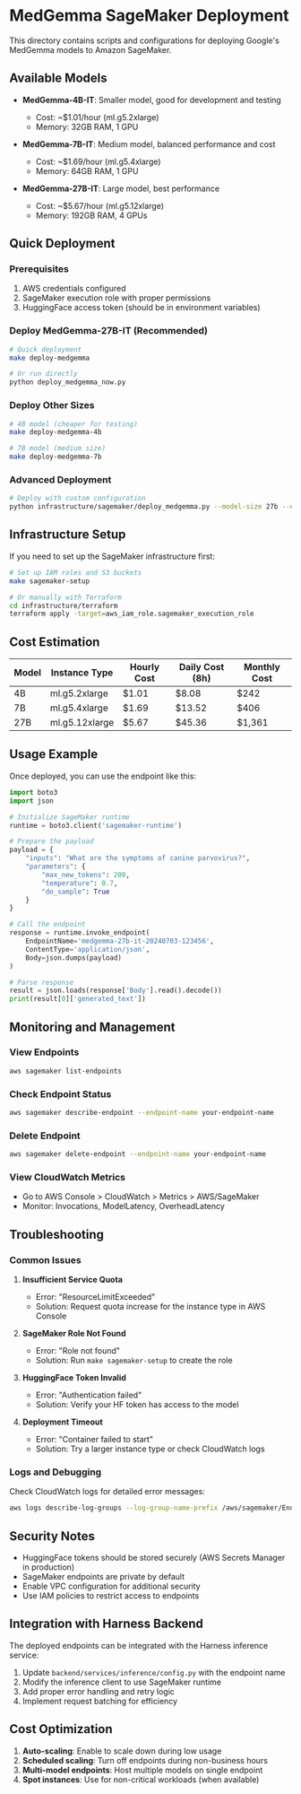 # MedGemma SageMaker Deployment

This directory contains scripts and configurations for deploying Google's MedGemma models to Amazon SageMaker.

## Available Models

- **MedGemma-4B-IT**: Smaller model, good for development and testing
  - Cost: ~$1.01/hour (ml.g5.2xlarge)
  - Memory: 32GB RAM, 1 GPU
  
- **MedGemma-7B-IT**: Medium model, balanced performance and cost
  - Cost: ~$1.69/hour (ml.g5.4xlarge)
  - Memory: 64GB RAM, 1 GPU
  
- **MedGemma-27B-IT**: Large model, best performance
  - Cost: ~$5.67/hour (ml.g5.12xlarge)
  - Memory: 192GB RAM, 4 GPUs

## Quick Deployment

### Prerequisites

1. AWS credentials configured
2. SageMaker execution role with proper permissions
3. HuggingFace access token (should be in environment variables)

### Deploy MedGemma-27B-IT (Recommended)

```bash
# Quick deployment
make deploy-medgemma

# Or run directly
python deploy_medgemma_now.py
```

### Deploy Other Sizes

```bash
# 4B model (cheaper for testing)
make deploy-medgemma-4b

# 7B model (medium size)
make deploy-medgemma-7b
```

### Advanced Deployment

```bash
# Deploy with custom configuration
python infrastructure/sagemaker/deploy_medgemma.py --model-size 27b --environment production
```

## Infrastructure Setup

If you need to set up the SageMaker infrastructure first:

```bash
# Set up IAM roles and S3 buckets
make sagemaker-setup

# Or manually with Terraform
cd infrastructure/terraform
terraform apply -target=aws_iam_role.sagemaker_execution_role
```

## Cost Estimation

| Model | Instance Type | Hourly Cost | Daily Cost (8h) | Monthly Cost |
|-------|---------------|-------------|-----------------|--------------|
| 4B    | ml.g5.2xlarge | $1.01       | $8.08          | $242         |
| 7B    | ml.g5.4xlarge | $1.69       | $13.52         | $406         |
| 27B   | ml.g5.12xlarge| $5.67       | $45.36         | $1,361       |

## Usage Example

Once deployed, you can use the endpoint like this:

```python
import boto3
import json

# Initialize SageMaker runtime
runtime = boto3.client('sagemaker-runtime')

# Prepare the payload
payload = {
    "inputs": "What are the symptoms of canine parvovirus?",
    "parameters": {
        "max_new_tokens": 200,
        "temperature": 0.7,
        "do_sample": True
    }
}

# Call the endpoint
response = runtime.invoke_endpoint(
    EndpointName='medgemma-27b-it-20240703-123456',
    ContentType='application/json',
    Body=json.dumps(payload)
)

# Parse response
result = json.loads(response['Body'].read().decode())
print(result[0]['generated_text'])
```

## Monitoring and Management

### View Endpoints
```bash
aws sagemaker list-endpoints
```

### Check Endpoint Status
```bash
aws sagemaker describe-endpoint --endpoint-name your-endpoint-name
```

### Delete Endpoint
```bash
aws sagemaker delete-endpoint --endpoint-name your-endpoint-name
```

### View CloudWatch Metrics
- Go to AWS Console > CloudWatch > Metrics > AWS/SageMaker
- Monitor: Invocations, ModelLatency, OverheadLatency

## Troubleshooting

### Common Issues

1. **Insufficient Service Quota**
   - Error: "ResourceLimitExceeded"
   - Solution: Request quota increase for the instance type in AWS Console

2. **SageMaker Role Not Found**
   - Error: "Role not found"
   - Solution: Run `make sagemaker-setup` to create the role

3. **HuggingFace Token Invalid**
   - Error: "Authentication failed"
   - Solution: Verify your HF token has access to the model

4. **Deployment Timeout**
   - Error: "Container failed to start"
   - Solution: Try a larger instance type or check CloudWatch logs

### Logs and Debugging

Check CloudWatch logs for detailed error messages:
```bash
aws logs describe-log-groups --log-group-name-prefix /aws/sagemaker/Endpoints
```

## Security Notes

- HuggingFace tokens should be stored securely (AWS Secrets Manager in production)
- SageMaker endpoints are private by default
- Enable VPC configuration for additional security
- Use IAM policies to restrict access to endpoints

## Integration with Harness Backend

The deployed endpoints can be integrated with the Harness inference service:

1. Update `backend/services/inference/config.py` with the endpoint name
2. Modify the inference client to use SageMaker runtime
3. Add proper error handling and retry logic
4. Implement request batching for efficiency

## Cost Optimization

1. **Auto-scaling**: Enable to scale down during low usage
2. **Scheduled scaling**: Turn off endpoints during non-business hours
3. **Multi-model endpoints**: Host multiple models on single endpoint
4. **Spot instances**: Use for non-critical workloads (when available)